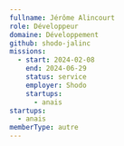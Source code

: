 ```yaml
---
fullname: Jérôme Alincourt
role: Développeur
domaine: Développement
github: shodo-jalinc
missions:
  - start: 2024-02-08
    end: 2024-06-29
    status: service
    employer: Shodo
    startups:
      - anais
startups:
  - anais
memberType: autre
---
```

